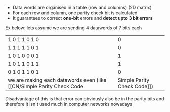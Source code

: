 - Data words are organised in a table (row and columns) (2D matrix)
- For each row and column, one parity check bit is calculated
- It guarantees to correct **one-bit** errors and **detect upto 3 bit errors**


Ex below: lets assume we are sending 4 datawords of 7 bits each

|               |     |
| ------------- | --- |
| 1 0 1 1 0 1 0 | 0   |
| 1 1 1 1 1 0 1 | 0   |
| 1 0 1 0 0 0 1 | 1   |
| 1 0 1 1 0 1 1 | 1   |
| 0 1 0 1 1 0 1 | 0   |
we are making each datawords even (like [[CN/Simple Parity Check Code|Simple Parity Check Code]])


Disadvantage of this is that error can obviously also be in the parity bits and therefore it isn't used much in  computer networks nowadays